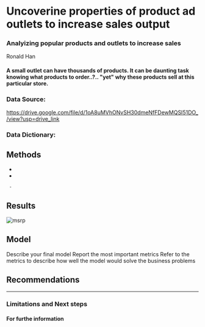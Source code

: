# Uncoverine properties of product ad outlets to increase sales output

### Analyizing popular products and outlets to increase sales
Ronald Han

#### A small outlet can have thousands of products.  It can be daunting task knowing what products to order..?.. "yet" why these products sell at this particular store.

### Data Source:
https://drive.google.com/file/d/1oA8uMVhONvSH30dmeNfFDewMQSI51DO_/view?usp=drive_link

### Data Dictionary:

## Methods
  - 
  - 

     - 

## Results    

![msrp](https://github.com/808hanronald/Prediction-of-Product-Sales/assets/140451609/d50902fd-057b-4dc3-a03c-a0ef8091cfbb)



## Model
Describe your final model
Report the most important metrics
Refer to the metrics to describe how well the model would solve the business problems

## Recommendations
---

### Limitations and Next steps


#### For furthe information








